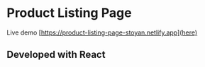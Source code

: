# Product Listing Page

Live demo [https://product-listing-page-stoyan.netlify.app](here)

## Developed with React
